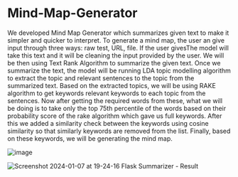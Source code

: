 # Mind-Map-Generator

We developed Mind Map Generator which summarizes given text to make it simpler and quicker to interpret.
To generate a mind map, the user an give input through three ways: raw test, URL, file. If the user givesThe model will take this text and it will be cleaning the input provided by the user. We will be then using Text Rank Algorithm to summarize the given text. Once we summarize the text, the model will be running LDA topic modelling algorithm to extract the topic and relevant sentences to the topic from the summarized text. Based on the extracted topics, we will be using RAKE algorithm to get keywords relevant keywords to each topic from the sentences. Now after getting the required words from these, what we will be doing is to take only the top 75th percentile of the words based on their probability score of the rake algorithm which gave us full keywords. After this we added a similarity check between the keywords using cosine similarity so that similarly keywords are removed from the list. Finally, based on these keywords, we will be generating the mind map.


![image](https://github.com/NotManigandan/Mind-Map-Generator/assets/72668299/5a7b9e3a-36d0-47fe-87a6-ef4bb45b09d5)


![Screenshot 2024-01-07 at 19-24-16 Flask Summarizer - Result](https://github.com/NotManigandan/Mind-Map-Generator/assets/72668299/6abf4401-23db-4022-8c88-beb6ea34af30)
